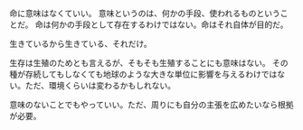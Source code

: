 命に意味はなくていい。
意味というのは、何かの手段、使われるものということだ。
命は何かの手段として存在するわけではない。命はそれ自体が目的だ。

生きているから生きている、それだけ。

生存は生殖のためとも言えるが、そもそも生殖することにも意味はない。
その種が存続してもしなくても地球のような大きな単位に影響を与えるわけではない。ただ、環境くらいは変わるかもしれない。

意味のないことでもやっていい。ただ、周りにも自分の主張を広めたいなら根拠が必要。

